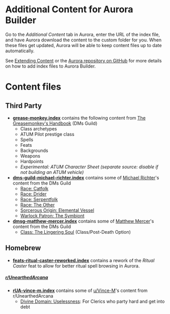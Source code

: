 # Additional Content for Aurora Builder

Go to the _Additional Content_ tab in Aurora, enter the URL of the index file, and have Aurora download the content to the custom folder for you. When these files get updated, Aurora will be able to keep content files up to date automatically. 

See [Extending Content](https://aurorabuilder.com/content) or the [Aurora repository on GitHub](https://github.com/aurorabuilder/elements) for more details on how to add index files to Aurora Builder.


# Content files

## Third Party

  - **[grease-monkey.index](https://raw.githubusercontent.com/mol-tres/AURORAS/master/THIRD_PARTY/GREASEMONKEY/grease-monkey.index)** contains the following content from [The Greasemonkey's Handbook](https://www.dmsguild.com/product/259520/) (DMs Guild)
    - Class archetypes
    - ATUM Pilot prestige class
    - Spells
    - Feats
    - Backgrounds
	- Weapons
	- Hardpoints
	- _Experimental: ATUM Character Sheet (separate source: disable if not building an ATUM vehicle)_
  - **[dms-guild-michael-richter.index](https://raw.githubusercontent.com/mol-tres/AURORAS/master/THIRD_PARTY/dmsg-michael-richter/dmsg-michael-richter.index)** contains some of [Michael Richter](https://www.dmsguild.com/browse.php?author=Michael%20Richter)'s content from the DMs Guild
    - [Race: Catfolk](https://www.dmsguild.com/product/182902/Race-Catfolk-5e)
    - [Race: Drider](https://www.dmsguild.com/product/199828/Race-Drider-5e)
    - [Race: Serpentfolk](https://www.dmsguild.com/product/183775/Race-Serpentfolk-Naga-Lamia)
    - [Race: The Other](https://www.dmsguild.com/product/252083/Race-The-Other-5e)
    - [Sorcerous Origin: Elemental Vessel](https://www.dmsguild.com/product/182673/Sorcerous-Origin-Elemental-Vessel-5e)
    - [Warlock Patron: The Symbiont](https://www.dmsguild.com/product/182342/Warlock-Patron-The-Symbiont-5e)
  - **[dmsg-matthew-mercer.index](https://raw.githubusercontent.com/mol-tres/AURORAS/master/THIRD_PARTY/dmsg-matthew-mercer/dmsg-matthew-mercer.index)** contains some of [Matthew Mercer](https://www.dmsguild.com/browse.php?author=Matthew%20Mercer)'s content from the DMs Guild
    - [Class: The Lingering Soul](https://www.dmsguild.com/product/226513/The-Lingering-Soul--Class-PostDeath-Option) (Class/Post-Death Option)
	
## Homebrew
	
  - **[feats-ritual-caster-reworked.index](https://raw.githubusercontent.com/mol-tres/AURORAS/master/RITUALCASTER/feats-ritual-caster-reworked.index)** contains a rework of the _Ritual Caster_ feat to allow for better ritual spell browsing in Aurora.

##### [r/UnearthedArcana](https://www.reddit.com/r/UnearthedArcana/)
  - **[rUA-vince-m.index](https://raw.githubusercontent.com/mol-tres/AURORAS/master/REDDIT_UA/VINCE_M/rUA-vince-m.index)** contains some of [u/Vince-M](https://www.reddit.com/user/Vince-M/)'s content from r/UnearthedArcana
    - [Divine Domain: Uselessness](https://www.reddit.com/r/UnearthedArcana/comments/idzfmh/the_uselessness_domain_for_clerics_who_party_hard/): For Clerics who party hard and get into debt